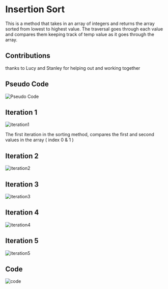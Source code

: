 # Insertion Sort

This is a method that takes in an array of integers and returns the array sorted from lowest to highest value. The traversal goes through each value and compares them keeping track of temp value as it goes through the array.

## Contributions 

thanks to Lucy and Stanley for helping out and working together

## Pseudo Code

![Pseudo Code](https://user-images.githubusercontent.com/101059597/191302763-51d3df24-2970-47b2-9aec-474a2908a0a4.png)

## Iteration 1

![iteration1](https://user-images.githubusercontent.com/101059597/191302973-e6d36c1f-b4a1-44e2-8384-f46ac50f1958.png)

The first iteration in the sorting method, compares the first and second values in the array ( index 0 & 1 )

## Iteration 2

![iteration2](https://user-images.githubusercontent.com/101059597/191303042-3e077047-6046-4bd0-8787-8865a40ce459.png)

## Iteration 3

![iteration3](https://user-images.githubusercontent.com/101059597/191303088-b267317d-91f5-4fc0-aa06-a8f2a8165447.png)

## Iteration 4

![iteration4](https://user-images.githubusercontent.com/101059597/191303162-a2bb7075-66d8-4d2b-96f3-f3c404b912e6.png)


## Iteration 5

![iteration5](https://user-images.githubusercontent.com/101059597/191303195-12a77b38-a610-43a5-80d4-07951cab62d8.png)

## Code

![code](https://user-images.githubusercontent.com/101059597/191304362-29b3e30a-1e3d-4dda-9fdd-921ef067f1c9.png)
